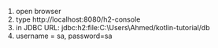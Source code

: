 1. open browser 
2. type http://localhost:8080/h2-console
3. in JDBC URL: jdbc:h2:file:C:\Users\Ahmed/kotlin-tutorial/db
4. username = sa, password=sa